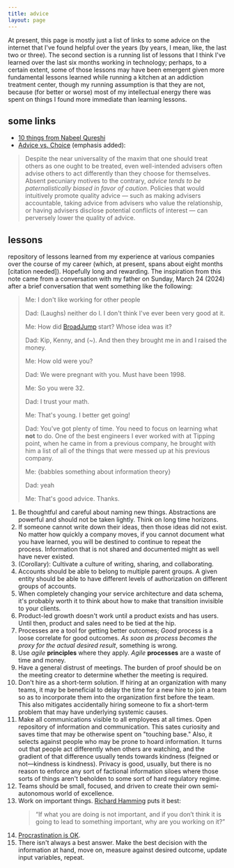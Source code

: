 ```yaml
---
title: advice 
layout: page
---
```

At present, this page is mostly just a list of links to some advice on the internet that I've found helpful over the years (by years, I mean, like, the last two or three). The second section is a running list of lessons that I think I've learned over the last six months working in technology; perhaps, to a certain extent, some of those lessons may have been emergent given more fundamental lessons learned while running a kitchen at an addiction treatment center, though my running assumption is that they are not, because (for better or worse) most of my intellectual energy there was spent on things I found more immediate than learning lessons. 

## some links 
- [10 things from Nabeel Qureshi](https://nabeelqu.co/advice)
- [Advice vs. Choice](https://sci-hub.ru/https://doi.org/10.1016/j.copsyc.2015.08.019) (emphasis added): 
>Despite the near universality of the maxim that one should treat others as one ought to be treated, even well-intended advisers often advise others to act differently than they choose for themselves. Absent pecuniary motives to the contrary, _advice tends to be paternalistically biased in favor of caution_. Policies that would intuitively promote quality advice — such as making advisers accountable, taking advice from advisers who value the relationship, or having advisers disclose potential conflicts of interest — can perversely lower the quality of advice. 

## lessons 
repository of lessons learned from my experience at various companies over the course of my career (which, at present, spans about eight months [citation needed]). Hopefully long and rewarding. The inspiration from this note came from a conversation with my father on Sunday, March 24 (2024) after a brief conversation that went something like the following: 

> Me:  I don't like working for other people
> 
> Dad: (Laughs) neither do I. I don't think I've ever been very good at it.
> 
> Me: How did [BroadJump](https://www.crunchbase.com/organization/broadjump) start? Whose idea was it?
> 
> Dad: Kip, Kenny, and (~). And then they brought me in and I raised the money.
> 
> Me: How old were you?
> 
> Dad: We were pregnant with you. Must have been 1998.
> 
> Me: So you were 32.
> 
> Dad: I trust your math.
> 
> Me: That's young. I better get going!
> 
> Dad: You've got plenty of time. You need to focus on learning what **not** to do. One of the best engineers I ever worked with at Tipping point, when he came in from a previous company, he brought with him a list of all of the things that were messed up at his previous company.
> 
> Me: {babbles something about information theory}
> 
> Dad: yeah
> 
> Me: That's good advice. Thanks.



1. Be thoughtful and careful about naming new things. Abstractions are powerful and should not be taken lightly. Think on long time horizons.  
2. If someone cannot write down their ideas, then those ideas did not exist. No matter how quickly a company moves, if you cannot document what you have learned, you will be destined to continue to repeat the process. Information that is not shared and documented might as well have never existed.  
3. (Corollary): Cultivate a culture of writing, sharing, and collaborating.  
4. Accounts should be able to belong to multiple parent groups. A given entity should be able to have different levels of authorization on different groups of accounts.  
5. When completely changing your service architecture and data schema, it's probably worth it to think about how to make that transition invisible to your clients.  
6. Product-led growth doesn't work until a product exists and has users. Until then, product and sales need to be tied at the hip.
7. Processes are a tool for getting better outcomes; _Good_ process is a loose correlate for good outcomes. *As soon as process becomes the proxy for the actual desired result*, something is wrong. 
8. Use *agile* **principles** where they apply. *Agile* **processes** are a waste of time and money. 
9. Have a general distrust of meetings. The burden of proof should be on the meeting creator to determine whether the meeting is required.  
10. Don't hire as a short-term solution. If hiring at an organization with many teams, it may be beneficial to delay the time for a new hire to join a team so as to incorporate them into the organization first before the team. This also mitigates accidentally hiring someone to fix a short-term problem that may have underlying systemic causes.  
11. Make all communications visible to all employees at all times. Open repository of information and communication. This sates curiosity and saves time that may be otherwise spent on "touching base." Also, it selects against people who may be prone to hoard information. It turns out that people act differently when others are watching, and the gradient of that difference usually tends towards kindness (feigned or not—kindness is kindness). Privacy is good, usually, but there is no reason to enforce any sort of factional information siloes where those sorts of things aren't beholden to some sort of hard regulatory regime.  
12. Teams should be small, focused, and driven to create their own semi-autonomous world of excellence.  
13. Work on important things. [Richard Hamming](https://www.cs.virginia.edu/~robins/YouAndYourResearch.html) puts it best:  
    > “If what you are doing is not important, and if you don’t think it is going to lead to something important, why are you working on it?”  
14. [Procrastination is OK](https://archive.is/JpgVN#selection-9.0-9.8288).
15. There isn't always a best answer. Make the best decision with the information at hand, move on, measure against desired outcome, update input variables, repeat.
